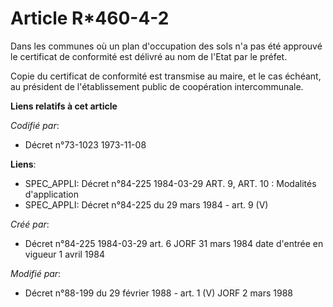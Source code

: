 # Article R*460-4-2

Dans les communes où un plan d'occupation des sols n'a pas été approuvé le certificat de conformité est délivré au nom de
l'Etat par le préfet.

Copie du certificat de conformité est transmise au maire, et le cas échéant, au président de l'établissement public de
coopération intercommunale.

**Liens relatifs à cet article**

_Codifié par_:

  - Décret n°73-1023 1973-11-08

**Liens**:

  - SPEC_APPLI: Décret n°84-225 1984-03-29 ART. 9, ART. 10 : Modalités d'application
  - SPEC_APPLI: Décret n°84-225 du 29 mars 1984 - art. 9 (V)

_Créé par_:

  - Décret n°84-225 1984-03-29 art. 6 JORF 31 mars 1984 date d'entrée en vigueur 1 avril 1984

_Modifié par_:

  - Décret n°88-199 du 29 février 1988 - art. 1 (V) JORF 2 mars 1988
